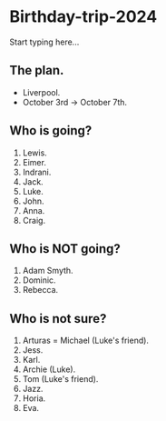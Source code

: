 # Birthday-trip-2024

Start typing here...

## The plan.

- Liverpool.
- October 3rd -> October 7th.

## Who is going?

1. Lewis.
2. Eimer.
3. Indrani.
4. Jack.
5. Luke.
6. John.
7. Anna.
8. Craig.

## Who is NOT going?

1. Adam Smyth.
2. Dominic.
3. Rebecca.

## Who is not sure?

1. Arturas = Michael (Luke's friend).
2. Jess.
3. Karl.
4. Archie (Luke).
5. Tom (Luke's friend).
6. Jazz.
7. Horia.
8. Eva.
